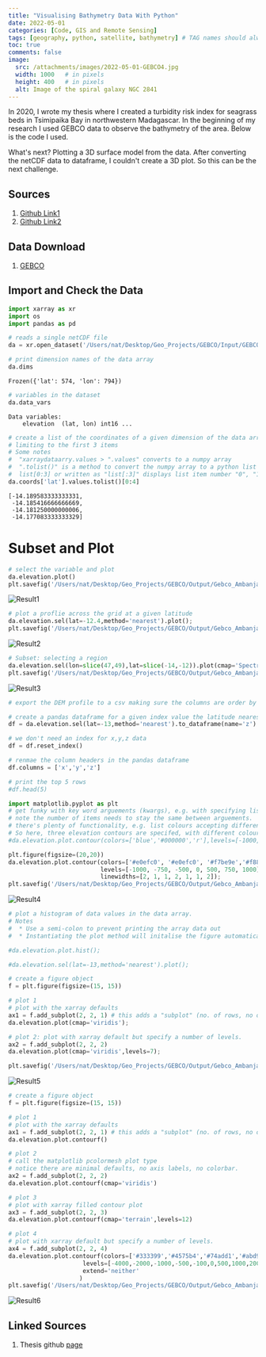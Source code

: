 ```yaml
---
title: "Visualising Bathymetry Data With Python"
date: 2022-05-01
categories: [Code, GIS and Remote Sensing]
tags: [geography, python, satellite, bathymetry] # TAG names should always be lowercase
toc: true
comments: false
image:
  src: /attachments/images/2022-05-01-GEBCO4.jpg
  width: 1000   # in pixels
  height: 400   # in pixels
  alt: Image of the spiral galaxy NGC 2841 
---
```


In 2020, I wrote my thesis where I created a turbidity risk index for seagrass beds in Tsimipaika Bay in northwestern Madagascar. In the beginning of my research I used GEBCO data to observe the bathymetry of the area. Below is the code I used.

What's next? Plotting a 3D surface model from the data. After converting the netCDF data to dataframe, I couldn't create a 3D plot. So this can be the next challenge.

## Sources
1. [Github Link1](https://lijodxl.github.io/OceanographyWithPython/L4-working_with_netCDF.html)
2. [Github Link2](https://github.com/samfranklin/gebco/blob/master/gebco-read-viz.ipynb)

## Data Download
1. [GEBCO](https://download.gebco.net)


## Import and Check the Data

```python
import xarray as xr
import os
import pandas as pd
```

```python
# reads a single netCDF file
da = xr.open_dataset('/Users/nat/Desktop/Geo_Projects/GEBCO/Input/GEBCO_Northwest Madagascar/gebco_2021_n-11.800086853778835_s-14.190019295022976_w45.94407106576158_e49.25297672806889.nc')
```

```python
# print dimension names of the data array
da.dims
```
    Frozen({'lat': 574, 'lon': 794})

```python
# variables in the dataset
da.data_vars
```

    Data variables:
        elevation  (lat, lon) int16 ...

```python
# create a list of the coordinates of a given dimension of the data array as a python list
# limiting to the first 3 items
# Some notes
#  "xarraydataarry.values > ".values" converts to a numpy array
#  ".tolist()" is a method to convert the numpy array to a python list
#  list[0:3] or written as "list[:3]" displays list item number "0", "1", "2", "3".
da.coords['lat'].values.tolist()[0:4]
```

    [-14.189583333333331,
     -14.185416666666669,
     -14.181250000000006,
     -14.177083333333329]

# Subset and Plot
```python
# select the variable and plot
da.elevation.plot()
plt.savefig('/Users/nat/Desktop/Geo_Projects/GEBCO/Output/Gebco_Ambanja1.jpg')

```

![Result1](/attachments/images/2022-05-01-GEBCO1.jpg)

```python
# plot a proflie across the grid at a given latitude
da.elevation.sel(lat=-12.4,method='nearest').plot();
plt.savefig('/Users/nat/Desktop/Geo_Projects/GEBCO/Output/Gebco_Ambanja2.jpg')
```

![Result2](/attachments/images/2022-05-01-GEBCO2.jpg)

```python
# Subset: selecting a region
da.elevation.sel(lon=slice(47,49),lat=slice(-14,-12)).plot(cmap='Spectral_r')
plt.savefig('/Users/nat/Desktop/Geo_Projects/GEBCO/Output/Gebco_Ambanja3.jpg')
```

![Result3](/attachments/images/2022-05-01-GEBCO3.jpg)

```python
# export the DEM profile to a csv making sure the columns are order by lon,lat,depth ie x,y,z

# create a pandas dataframe for a given index value the latitude nearest -13 degrees)
df = da.elevation.sel(lat=-13,method='nearest').to_dataframe(name='z')

# we don't need an index for x,y,z data
df = df.reset_index()

# renmae the column headers in the pandas dataframe
df.columns = ['x','y','z']

# print the top 5 rows
#df.head(5)
```

```python
import matplotlib.pyplot as plt
# get funky with key word arguements (kwargs), e.g. with specifying lists of arguements
# note the number of items needs to stay the same between arguements.
# there's plenty of functionality, e.g. list colours accepting different types of input
# So here, three elevation contours are specifed, with different colours applied, and different line weights
#da.elevation.plot.contour(colors=['blue','#000000','r'],levels=[-1000,0,500],linewidths=[0.2,1,0.2]);

plt.figure(figsize=(20,20))
da.elevation.plot.contour(colors=['#e0efc0', '#e0efc0', '#f7be9e','#f88989', '#a7a5a5', '#b5ece0', '#b5ece0'],
                          levels=[-1000, -750, -500, 0, 500, 750, 1000],
                          linewidths=[2, 1, 1, 2, 1, 1, 2]);
plt.savefig('/Users/nat/Desktop/Geo_Projects/GEBCO/Output/Gebco_Ambanja4.jpg')

```

![Result4](/attachments/images/2022-05-01-GEBCO4.jpg)

```python
# plot a histogram of data values in the data array.
# Notes
#  * Use a semi-colon to prevent printing the array data out
#  * Instantiating the plot method will initalise the figure automatically

#da.elevation.plot.hist();

#da.elevation.sel(lat=-13,method='nearest').plot();
```

```python
# create a figure object
f = plt.figure(figsize=(15, 15))

# plot 1
# plot with the xarray defaults
ax1 = f.add_subplot(2, 2, 1) # this adds a "subplot" (no. of rows, no of cols, index number)
da.elevation.plot(cmap='viridis');

# plot 2: plot with xarray default but specify a number of levels. 
ax2 = f.add_subplot(2, 2, 2)
da.elevation.plot(cmap='viridis',levels=7);

plt.savefig('/Users/nat/Desktop/Geo_Projects/GEBCO/Output/Gebco_Ambanja5.jpg')

```
![Result5](/attachments/images/2022-05-01-GEBCO5.jpg)

```python
# create a figure object
f = plt.figure(figsize=(15, 15))

# plot 1
# plot with the xarray defaults
ax1 = f.add_subplot(2, 2, 1) # this adds a "subplot" (no. of rows, no of cols, index number)
da.elevation.plot.contourf()

# plot 2
# call the matplotlib pcolormesh plot type
# notice there are minimal defaults, no axis labels, no colorbar.
ax2 = f.add_subplot(2, 2, 2)
da.elevation.plot.contourf(cmap='viridis')

# plot 3
# plot with xarray filled contour plot
ax3 = f.add_subplot(2, 2, 3)
da.elevation.plot.contourf(cmap='terrain',levels=12)

# plot 4
# plot with xarray default but specify a number of levels. 
ax4 = f.add_subplot(2, 2, 4)
da.elevation.plot.contourf(colors=['#333399','#4575b4','#74add1','#abd9e9','#e0f3f8','#c5f38d','#e2da89','#aa926b','#ffffff'],
                     levels=[-4000,-2000,-1000,-500,-100,0,500,1000,2000],
                     extend='neither'
                    )
plt.savefig('/Users/nat/Desktop/Geo_Projects/GEBCO/Output/Gebco_Ambanja6.jpg')

```

![Result6](/attachments/images/2022-05-01-GEBCO6.jpg)
  

## Linked Sources
1. Thesis github [page](https://github.com/natarslan/Seagrass_Vulnerability_to_Coastal_Erosion)